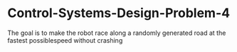 # Control-Systems-Design-Problem-4
The goal is to make the robot race along a randomly generated road at the fastest possiblespeed without crashing
